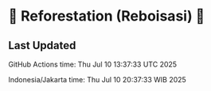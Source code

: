 
# 🌳 Reforestation (Reboisasi) 🌲

## Last Updated

GitHub Actions time: Thu Jul 10 13:37:33 UTC 2025

Indonesia/Jakarta time: Thu Jul 10 20:37:33 WIB 2025
